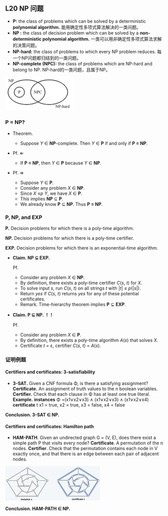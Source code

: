 ## L20 NP 问题

- **P:** the class of problems which can be solved by a deterministic **polynomial algorithm.** 能用确定性多项式算法解决的一类问题。
- **NP :** the class of decision problem which can be solved by a **non-deterministic polynomial algorithm.** 一类可以用非确定性多项式算法求解的决策问题。
- **NP-hard:** the class of problems to which every NP problem reduces. 每一个NP问题都归结到的一类问题。
- **NP-complete (NPC):** the class of problems which are NP-hard and belong to NP. NP-hard的一类问题，且属于NP。

<img src="images/image-20210706173148252.png" alt="image-20210706173148252" style="zoom:50%;" />

### P = NP?

- Theorem. 
  - Suppose *Y* ∈ **NP**-complete. Then *Y* ∈ **P** if and only if **P = NP**. 

- Pf. ⇐ 
  - If **P = NP**, then *Y* ∈ **P** because *Y* ∈ **NP**.

- Pf. ⇒ 
  - Suppose *Y* ∈ **P**. 
  - Consider any problem *X* ∈ **NP**. 
  - Since *X* ≤*p* *Y*, we have *X* ∈ **P**. 
  - This implies **NP** ⊆ **P**.
  - We already know **P** ⊆ **NP**. Thus **P = NP**. 

### P, NP, and EXP 

**P.** Decision problems for which there is a poly-time algorithm.

**NP.** Decision problems for which there is a poly-time certifier.

**EXP.** Decision problems for which there is an exponential-time algorithm. 

- **Claim. NP ⊆ EXP.**

  Pf. 

  - Consider any problem *X* ∈ **NP**. 
  - By definition, there exists a poly-time certifier *C*(*s*, *t*) for *X*.
  - To solve input *s*, run *C*(*s*, *t*) on all strings *t* with |*t*| ≤ *p*(|*s*|).
  - Return *yes* if *C*(*s*, *t*) returns *yes* for any of these potential certificates. 
  - Remark. Time-hierarchy theorem implies **P** ⊊ **EXP**. 

- **Claim. P ⊆ NP. ！！**

  Pf. 

  - Consider any problem *X* ∈ **P**. 
  - By definition, there exists a poly-time algorithm *A*(*s*) that solves *X*.
  - Certificate *t* = ε, certifier *C*(*s*, *t*) = *A*(*s*). 

### 证明例题

#### Certifiers and certificates: 3-satisfiability 

- **3-SAT.** Given a CNF formula Φ, is there a satisfying assignment? 
  **Certificate.** An assignment of truth values to the n boolean variables. 
  **Certifier.** Check that each clause in Φ has at least one true literal. 
  **Example.**
  **instances** Φ =(x1∨x2∨x3) ∧ (x1∨x2∨x3) ∧ (x1∨x2∨x4) 
  **certificate** t x1 = true, x2 = true, x3 = false, x4 = false 

**Conclusion. 3-SAT ∈ NP.** 

#### Certifiers and certificates: Hamilton path 

- **HAM-PATH**. Given an undirected graph G = (V, E), does there exist a simple path P that visits every node? 
  **Certificate**. A permutation of the n nodes.
  **Certifier**. Check that the permutation contains each node in V exactly once, and that there is an edge between each pair of adjacent nodes. 

<img src="images/image-20210706174804411.png" alt="image-20210706174804411" style="zoom:50%;" />

**Conclusion. HAM-PATH ∈ NP.** 

